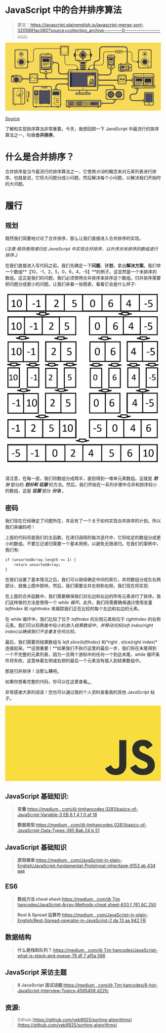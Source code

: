 # JavaScript 中的合并排序算法

> 原文：<https://javascript.plainenglish.io/javascript-merge-sort-3205891ac060?source=collection_archive---------0----------------------->

![](img/a9ac90390f57f96f9da0951ee3e0efc9.png)

[Source](https://gifer.com/en/7StW)

了解和实现排序算法非常重要。今天，我想回顾一下 JavaScript 中最流行的排序算法之一，叫做**合并排序**。

# 什么是合并排序？

合并排序是当今最流行的排序算法之一，它使用*分治*的概念来对元素列表进行排序。也就是说，它将大问题分成小问题，然后解决每个小问题，以解决我们开始时的大问题。

# 履行

## 规划

既然我们简要地讨论了合并排序，那么让我们直接进入合并排序的实现。

*(注意:我将使用递归在 JavaScript 中实现合并排序，以升序对未排序的数组进行排序。)*

在我们直接进入写代码之前，我们先确定一下**问题**、**计划**，拿出**解决方案**。我们举一个数组**【10，-1，2，5，0，6，4，-5】**的例子。这显然是一个未排序的数组。这正是我们的问题，我们必须使用合并排序来排序这个数组。归并排序需要把问题分成更小的问题。让我们来看一张图表，看看它会是什么样子:

![](img/3c93b4b8d4b272b0e335eaafb1916f57.png)

请注意，在每一层，我们将数组分成两半，直到得到一堆单元素数组。这就是 ***划分*** 部分的 ***划分和*** ***征服*** 的方法。然后，我们开始在一系列步骤中合并和排序较小的数组，这是 ***征服*** 部分 ***分治*** 。

## 密码

我们现在已经确定了问题所在，并且有了一个关于如何实现合并排序的计划。所以我们来编码吧！

上面的代码将是我们的主函数，在递归调用的每次迭代中，它将给定的数组分成更小的数组。不要忘记递归需要一个基本用例，以避免无限递归。在我们的案例中，我们有:

```
if (unsortedArray.length <= 1) { 
    return unsortedArray; 
}
```

在我们设置了基本情况之后，我们可以继续确定中间的索引，并将数组分成左右两部分，就像上图中那样。然后，我们需要合并左侧和右侧，我们现在将实现:

在上面的合并函数中，我们需要确保我们对左边和右边的所有元素进行了排序。我们这样做的方法是使用一个 *while 循环*。此外，我们将需要确保通过使用变量 *leftIndex* 和 *rightIndex* 来跟踪我们正在比较的每个左边和右边的元素。

在 while 循环中，我们比较了位于 *leftIndex* 的左侧元素和位于 *rightIndex* 的右侧元素。我们可以将两者中较小的*放入结果数组中，并移动光标(*left index*/*right index*)以确保我们不会重复任何比较。*

最后，我们需要将结果数组与 *left.slice(leftIndex)* 和*right . slice(right index)*连接起来。**这很重要！**如果我们不执行这里的最后一步，我们将在末尾得到一个不完整的元素列表，因为一旦两个游标中的任何一个到达末尾，while 循环条件将失败，这意味着左侧或右侧的最后一个元素没有插入到结果数组中。

那是归并排序！没那么糟吧。

如果你想看完整的代码，你可以在这里查看[。](https://github.com/yeb9925/sorting-algorithms/blob/master/src/merge_sort/merge_sort_recursion.js)

非常感谢大家的阅读！您也可以通过我的个人资料查看我的其他 JavaScript 帖子。

![](img/441607c79d7405e6e5bd9bab890c6cee.png)

## JavaScript 基础知识:

> **变量**:[https://medium . com/@ timhancodes 0281/basics-of-JavaScript-Variable-3 EB 6 f 4 f 0 af 18](https://medium.com/@timhancodes0281/basics-of-javascript-variable-3eb6f4f0af18)
> 
> **数据类型**:[https://medium . com/@ timhancodes 0281/basics-of-JavaScript-Data-Types-385 Bab 24 b 51](https://medium.com/@timhancodes0281/basics-of-javascript-data-types-385bab24b51)

## JavaScript 基础知识

> **原型继承**:[https://medium . com/JavaScript-in-plain-English/JavaScript-fundamental-Prototypal-inheritage-9153 ab 434 aae](https://medium.com/javascript-in-plain-english/javascript-fundamental-prototypal-inheritance-9153ab434aae)

## ES6

> **数组方法 cheat sheet**:[https://medium . com/@ Tim hancodes/JavaScript-Array-Methods-cheat sheet-633 f 761 AC 250](https://medium.com/@timhancodes/javascript-array-methods-cheatsheet-633f761ac250)
> 
> **Rest & Spread 运算符**:[https://medium . com/JavaScript-in-plain-English/Rest-Spread-operator-in-JavaScript-2 da 13 aa 942 FB](https://medium.com/javascript-in-plain-english/rest-spread-operator-in-javascript-2da13aa942fb)

## 数据结构

> **什么是栈和队列？**:[https://medium . com/@ Tim hancodes/JavaScript-what-is-stack-and-queue-79 df 7 af5a 566](https://medium.com/@timhancodes/javascript-what-are-stack-and-queue-79df7af5a566)

## JavaScript 采访主题

> **8 JavaScript 面试话题**:[https://medium . com/@ Tim hancodes/8-hot-JavaScript-Interview-Topics-4595458 d22fc](https://medium.com/@timhancodes/8-hot-javascript-interview-topics-4595458d22fc)

## 资源:

> Github:[https://github.com/yeb9925/sorting-algorithms](https://github.com/yeb9925/sorting-algorithms)